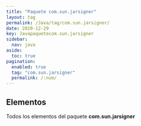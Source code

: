 ```yaml
---
title: "Paquete com.sun.jarsigner"
layout: tag
permalink: /Java/tag/com.sun.jarsigner/
date: 2020-12-29
key: Javapaquetecom.sun.jarsigner
sidebar: 
  nav: java
aside: 
  toc: true
pagination: 
  enabled: true
  tag: "com.sun.jarsigner"
  permalink: /:num/
---
```


<h2>Elementos</h2>
Todos los elementos del paquete <strong>com.sun.jarsigner</strong>
